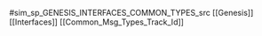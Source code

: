 #sim_sp_GENESIS_INTERFACES_COMMON_TYPES_src
[[Genesis]]
[[Interfaces]]
[[Common_Msg_Types_Track_Id]]
